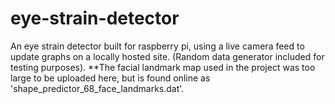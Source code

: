 # eye-strain-detector
An eye strain detector built for raspberry pi, using a live camera feed to update graphs on a locally hosted site. (Random data generator included for testing purposes).
**The facial landmark map used in the project was too large to be uploaded here, but is found online as 'shape_predictor_68_face_landmarks.dat'.
